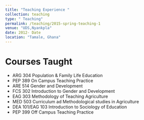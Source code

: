 ```yaml
---
title: "Teaching Experience "
collection: teaching
type: " Teaching"
permalink: /teaching/2015-spring-teaching-1
venue: "UDS,Nyankpla"
date: 2012- Date
location: "Tamale, Ghana"
---
```



Courses Taught
======

* ARG 304 Population & Family Life Education
* PEP 389 On Campus Teaching Practice
* ARE 514 Gender and Development
* FCS 302 Introduction to Gender and Development
* EAG 303 Methodology of Teaching Agriculture
* MED 503 Curriculum ad Methodological studies in Agriculture
* DEA 101/EAG 103 Introduction to Sociology of Education
* PEP 399 Off Campus Teaching Practice


